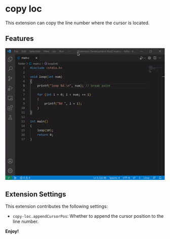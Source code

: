 # copy loc

This extension can copy the line number where the cursor is located.

## Features

![breakpoint](https://raw.githubusercontent.com/haoyu234/vscode-copy-loc/main/images/breakpoint.gif)

## Extension Settings

This extension contributes the following settings:

* `copy-loc.appendCursorPos`: Whether to append the cursor position to the line number.

**Enjoy!**
